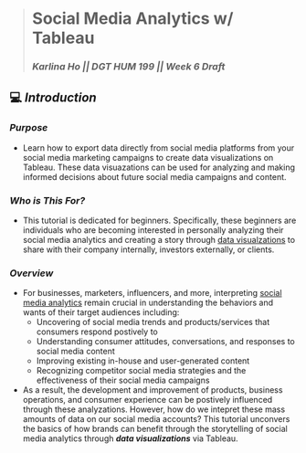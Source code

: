 > # Social Media Analytics w/ Tableau 
> ### _Karlina Ho || DGT HUM 199 || Week 6 Draft_

## 💻  *Introduction*
### *Purpose* 
* Learn how to export data directly from social media platforms from your social media marketing campaigns to create data visualizations on Tableau. These data visuazations can be used for analyzing and making informed decisions about future social media campaigns and content. 
### *Who is This For?* 
* This tutorial is dedicated for beginners. Specifically, these beginners are individuals who are becoming interested in personally analyzing their social media analytics and creating a story through [data visualzations](https://www.tableau.com/learn/articles/data-visualization#:~:text=Data%20visualization%20is%20the%20graphical,outliers%2C%20and%20patterns%20in%20data.) to share with their company internally, investors externally, or clients. 
### *Overview* 
* For businesses, marketers, influencers, and more, interpreting [social media analytics](https://www.ibm.com/topics/social-media-analytics) remain crucial in understanding the behaviors and wants of their target audiences including: 
  * Uncovering of social media trends and products/services that consumers respond postively to  
  * Understanding consumer attitudes, conversations, and responses to social media content 
  * Improving existing in-house and user-generated content 
  * Recognizing competitor social media strategies and the effectiveness of their social media campaigns 
* As a result, the development and improvement of products, business operations, and consumer experience can be postively influenced through these analyzations. However, how do we intepret these mass amounts of data on our social media accounts? This tutorial unconvers the basics of how brands can benefit through the storytelling of social media analytics through ***data visualizations*** via Tableau. 

